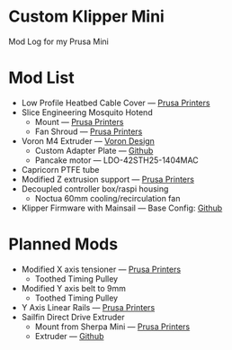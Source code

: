 # Custom Klipper Mini
 Mod Log for my Prusa Mini
# Mod List
- Low Profile Heatbed Cable Cover — [Prusa Printers](https://www.prusaprinters.org/prints/37499-prusa-mini-low-profile-heatbed-cover)
- Slice Engineering Mosquito Hotend
  - Mount — [Prusa Printers](https://www.prusaprinters.org/prints/36643-prusa-mini-mosquito-mount)
  - Fan Shroud — [Prusa Printers](https://www.prusaprinters.org/prints/37368-prusa-mini-mosquito-fan-shroud)
- Voron M4 Extruder — [Voron Design](https://www.vorondesign.com/voron_m4)
  - Custom Adapter Plate — [Github](https://github.com/CorvidBuilds/Prusa-Mini-Voron-M4-Mount)
  - Pancake motor — LDO-42STH25-1404MAC
- Capricorn PTFE tube
- Modified Z extrusion support — [Prusa Printers](https://www.prusaprinters.org/prints/32331-prusa-mini-z-axis-bottom-redesign)
- Decoupled controller box/raspi housing
  - Noctua 60mm cooling/recirculation fan
- Klipper Firmware with Mainsail — Base Config: [Github](https://github.com/matthewlloyd/klipper)
# Planned Mods
- Modified X axis tensioner — [Prusa Printers](https://www.prusaprinters.org/prints/75396-improved-x-end-for-prusa-mini)
  - Toothed Timing Pulley
- Modified Y axis belt to 9mm
  - Toothed Timing Pulley
- Y Axis Linear Rails — [Prusa Printers](https://www.prusaprinters.org/prints/62906-prusa-mini-upgrade-hiwin-linear-rails-y-mod-mgn12)
- Sailfin Direct Drive Extruder
  - Mount from Sherpa Mini — [Prusa Printers](https://www.prusaprinters.org/prints/66519-prusa-mini-sherpa-extruder-direct-drive-conversion)
  - Extruder — [Github](https://github.com/CroXY3D/Sailfin-Extruder)